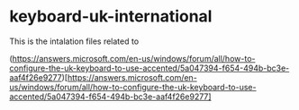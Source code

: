 # keyboard-uk-international

This is the intalation files related to 

(https://answers.microsoft.com/en-us/windows/forum/all/how-to-configure-the-uk-keyboard-to-use-accented/5a047394-f654-494b-bc3e-aaf4f26e9277)[https://answers.microsoft.com/en-us/windows/forum/all/how-to-configure-the-uk-keyboard-to-use-accented/5a047394-f654-494b-bc3e-aaf4f26e9277]


